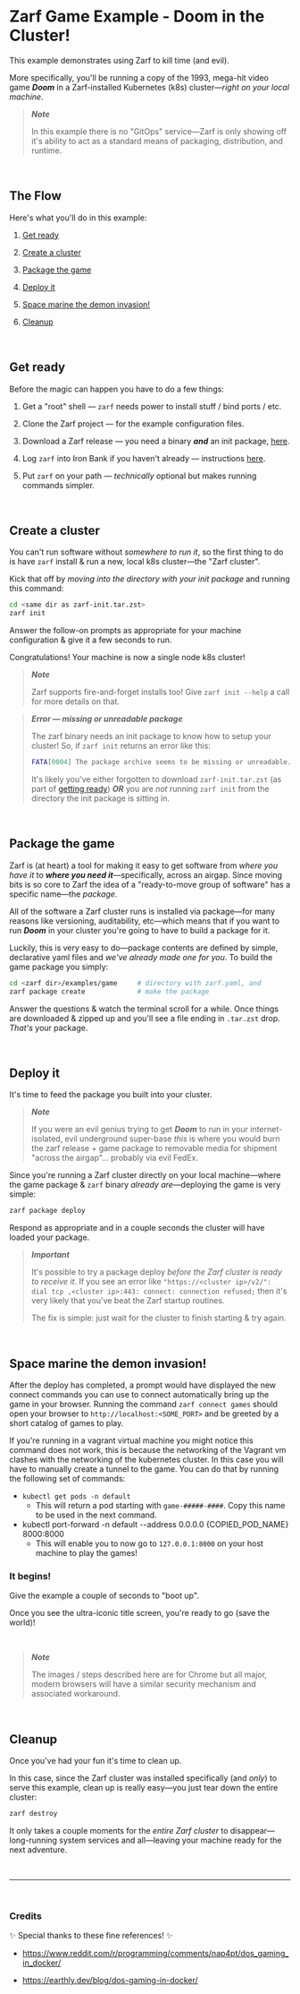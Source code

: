 # Zarf Game Example - Doom in the Cluster!

This example demonstrates using Zarf to kill time (and evil).

More specifically, you'll be running a copy of the 1993, mega-hit video game _**Doom**_ in a Zarf-installed Kubernetes (k8s) cluster&mdash;_right on your local machine_.

> _**Note**_
>
> In this example there is no "GitOps" service&mdash;Zarf is only showing off it's ability to act as a standard means of packaging, distribution, and runtime.

&nbsp;


## The Flow


Here's what you'll do in this example:

1. [Get ready](#get-ready)

1. [Create a cluster](#create-a-cluster)

1. [Package the game](#package-the-game)

1. [Deploy it](#deploy-it)

1. [Space marine the demon invasion!](#space-marine-the-demon-invasion)

1. [Cleanup](#cleanup)

&nbsp;


## Get ready


Before the magic can happen you have to do a few things:

1. Get a "root" shell &mdash; `zarf` needs power to install stuff / bind ports / etc.

1. Clone the Zarf project &mdash; for the example configuration files.

1. Download a Zarf release &mdash; you need a binary _**and**_ an init package, [here](../../docs/workstation.md#just-gimmie-zarf).

1. Log `zarf` into Iron Bank if you haven't already &mdash; instructions [here](../../docs/ironbank.md#2-configure-zarf-the-use-em).

1. Put `zarf` on your path &mdash; _technically_ optional but makes running commands simpler.

&nbsp;


## Create a cluster


You can't run software without _somewhere to run it_, so the first thing to do is have `zarf` install & run a new, local k8s cluster&mdash;the "Zarf cluster".

Kick that off by _moving into the directory with your init package_ and running this command:

```sh
cd <same dir as zarf-init.tar.zst>
zarf init
```

Answer the follow-on prompts as appropriate for your machine configuration & give it a few seconds to run.

Congratulations!  Your machine is now a single node k8s cluster!

 > _**Note**_
 >
 > Zarf supports fire-and-forget installs too! Give `zarf init --help` a call for more details on that.

> _**Error &mdash; missing or unreadable package**_
>
> The zarf binary needs an init package to know how to setup your cluster! So, if `zarf init` returns an error like this:
> ```sh
> FATA[0004] The package archive seems to be missing or unreadable.  archive=zarf-init.tar.zst
> ```
> It's likely you've either forgotten to download `zarf-init.tar.zst` (as part of [getting ready](#get-ready)) _**OR**_ you are _not_ running `zarf init` from the directory the init package is sitting in.

&nbsp;


## Package the game


Zarf is (at heart) a tool for making it easy to get software from _where you have it_ to _**where you need it**_&mdash;specifically, across an airgap. Since moving bits is so core to Zarf the idea of a "ready-to-move group of software" has a specific name&mdash;the _package_.

All of the software a Zarf cluster runs is installed via package&mdash;for many reasons like versioning, auditability, etc&mdash;which means that if you want to run _**Doom**_ in your cluster you're going to have to build a package for it.

Luckily, this is very easy to do&mdash;package contents are defined by simple, declarative yaml files and _we've already made one for you_. To build the game package you simply:

```sh
cd <zarf dir>/examples/game     # directory with zarf.yaml, and
zarf package create             # make the package
```

Answer the questions & watch the terminal scroll for a while. Once things are downloaded & zipped up and you'll see a file ending in `.tar.zst` drop.  _That's_ your package.

&nbsp;


## Deploy it


It's time to feed the package you built into your cluster.

> _**Note**_
>
> If you were an evil genius trying to get _**Doom**_ to run in your internet-isolated, evil underground super-base _this_ is where you would burn the zarf release + game package to removable media for shipment "across the airgap"... probably via evil FedEx.

Since you're running a Zarf cluster directly on your local machine&mdash;where the game package & `zarf` binary _already are_&mdash;deploying the game is very simple:

```sh
zarf package deploy
```

Respond as appropriate and in a couple seconds the cluster will have loaded your package.

> _**Important**_
>
> It's possible to try a package deploy _before the Zarf cluster is ready to receive it_. If you see an error like `"https://<cluster ip>/v2/": dial tcp ,<cluster ip>:443: connect: connection refused;` then it's very likely that you've beat the Zarf startup routines.
>
> The fix is simple: just wait for the cluster to finish starting & try again.

&nbsp;


## Space marine the demon invasion!

After the deploy has completed, a prompt would have displayed the new connect commands you can use to connect automatically bring up the game in your browser. Running the command `zarf connect games` should open your browser to `http://localhost:<SOME_PORT>` and be greeted by a short catalog of games to play. 

If you're running in a vagrant virtual machine you might notice this command does not work, this is because the networking of the Vagrant vm clashes with the networking of the kubernetes cluster. In this case you will have to manually create a tunnel to the game. You can do that by running the following set of commands:
  - `kubectl get pods -n default`
    - This will return a pod starting with `game-#####-####`. Copy this name to be used in the next command.
  - kubectl port-forward -n default --address 0.0.0.0 {COPIED_POD_NAME} 8000:8000
    - This will enable you to now go to `127.0.0.1:8000` on your host machine to play the games!


### It begins!

Give the example a couple of seconds to "boot up".

Once you see the ultra-iconic title screen, you're ready to go (save the world)!

&nbsp;

> _**Note**_
>
> The images / steps described here are for Chrome but all major, modern browsers will have a similar security mechanism and associated workaround.

&nbsp;


## Cleanup


Once you've had your fun it's time to clean up.

In this case, since the Zarf cluster was installed specifically (and _only_) to serve this example, clean up is really easy&mdash;you just tear down the entire cluster:

```sh
zarf destroy
```

It only takes a couple moments for the _entire Zarf cluster_ to disappear&mdash;long-running system services and all&mdash;leaving your machine ready for the next adventure.

&nbsp;

---

&nbsp;

### Credits

:sparkles: Special thanks to these fine references! :sparkles:

- https://www.reddit.com/r/programming/comments/nap4pt/dos_gaming_in_docker/

- https://earthly.dev/blog/dos-gaming-in-docker/
